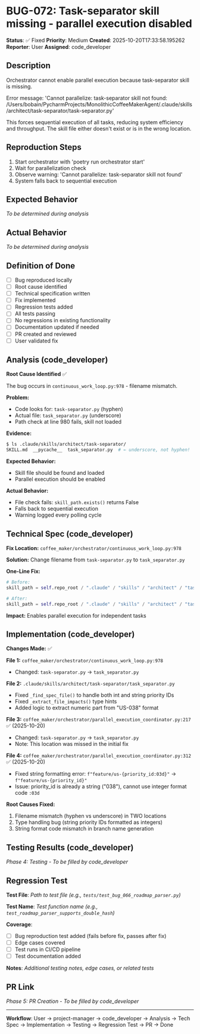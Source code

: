 # BUG-072: Task-separator skill missing - parallel execution disabled

**Status**: ✅ Fixed
**Priority**: Medium
**Created**: 2025-10-20T17:33:58.195262
**Reporter**: User
**Assigned**: code_developer

## Description

Orchestrator cannot enable parallel execution because task-separator skill is missing.

Error message: 'Cannot parallelize: task-separator skill not found: /Users/bobain/PycharmProjects/MonolithicCoffeeMakerAgent/.claude/skills/architect/task-separator/task-separator.py'

This forces sequential execution of all tasks, reducing system efficiency and throughput.
The skill file either doesn't exist or is in the wrong location.

## Reproduction Steps

1. Start orchestrator with 'poetry run orchestrator start'
2. Wait for parallelization check
3. Observe warning: 'Cannot parallelize: task-separator skill not found'
4. System falls back to sequential execution

## Expected Behavior

_To be determined during analysis_

## Actual Behavior

_To be determined during analysis_

## Definition of Done

- [ ] Bug reproduced locally
- [ ] Root cause identified
- [ ] Technical specification written
- [ ] Fix implemented
- [ ] Regression tests added
- [ ] All tests passing
- [ ] No regressions in existing functionality
- [ ] Documentation updated if needed
- [ ] PR created and reviewed
- [ ] User validated fix

## Analysis (code_developer)

**Root Cause Identified** ✅

The bug occurs in `continuous_work_loop.py:978` - filename mismatch.

**Problem:**
- Code looks for: `task-separator.py` (hyphen)
- Actual file: `task_separator.py` (underscore)
- Path check at line 980 fails, skill not loaded

**Evidence:**
```bash
$ ls .claude/skills/architect/task-separator/
SKILL.md  __pycache__  task_separator.py  # ← underscore, not hyphen!
```

**Expected Behavior:**
- Skill file should be found and loaded
- Parallel execution should be enabled

**Actual Behavior:**
- File check fails: `skill_path.exists()` returns False
- Falls back to sequential execution
- Warning logged every polling cycle

## Technical Spec (code_developer)

**Fix Location:** `coffee_maker/orchestrator/continuous_work_loop.py:978`

**Solution:** Change filename from `task-separator.py` to `task_separator.py`

**One-Line Fix:**
```python
# Before:
skill_path = self.repo_root / ".claude" / "skills" / "architect" / "task-separator" / "task-separator.py"

# After:
skill_path = self.repo_root / ".claude" / "skills" / "architect" / "task-separator" / "task_separator.py"
```

**Impact:** Enables parallel execution for independent tasks

## Implementation (code_developer)

**Changes Made:** ✅

**File 1:** `coffee_maker/orchestrator/continuous_work_loop.py:978`
- Changed: `task-separator.py` → `task_separator.py`

**File 2:** `.claude/skills/architect/task-separator/task_separator.py`
- Fixed `_find_spec_file()` to handle both int and string priority IDs
- Fixed `_extract_file_impacts()` type hints
- Added logic to extract numeric part from "US-038" format

**File 3:** `coffee_maker/orchestrator/parallel_execution_coordinator.py:217` ✅ (2025-10-20)
- Changed: `task-separator.py` → `task_separator.py`
- Note: This location was missed in the initial fix

**File 4:** `coffee_maker/orchestrator/parallel_execution_coordinator.py:312` ✅ (2025-10-20)
- Fixed string formatting error: `f"feature/us-{priority_id:03d}"` → `f"feature/us-{priority_id}"`
- Issue: priority_id is already a string ("038"), cannot use integer format code `:03d`

**Root Causes Fixed:**
1. Filename mismatch (hyphen vs underscore) in TWO locations
2. Type handling bug (string priority IDs formatted as integers)
3. String format code mismatch in branch name generation

## Testing Results (code_developer)

_Phase 4: Testing - To be filled by code_developer_

## Regression Test

**Test File**: _Path to test file (e.g., `tests/test_bug_066_roadmap_parser.py`)_

**Test Name**: _Test function name (e.g., `test_roadmap_parser_supports_double_hash`)_

**Coverage**:
- [ ] Bug reproduction test added (fails before fix, passes after fix)
- [ ] Edge cases covered
- [ ] Test runs in CI/CD pipeline
- [ ] Test documentation added

**Notes**: _Additional testing notes, edge cases, or related tests_

## PR Link

_Phase 5: PR Creation - To be filled by code_developer_

---

**Workflow**: User → project-manager → code_developer → Analysis → Tech Spec → Implementation → Testing → Regression Test → PR → Done
